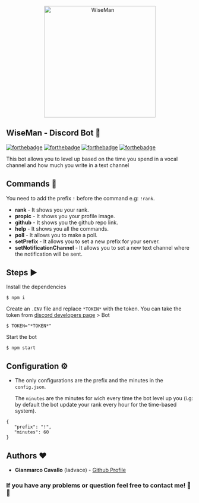 <p align="center">
    <img width="300" height="auto" src="https://i.imgur.com/WpPGFXt.png" alt="WiseMan" />
</p>

## WiseMan - Discord Bot 🤖

[![forthebadge](https://forthebadge.com/images/badges/gluten-free.svg)](https://forthebadge.com) [![forthebadge](https://forthebadge.com/images/badges/made-with-crayons.svg)](https://forthebadge.com) [![forthebadge](https://forthebadge.com/images/badges/made-with-javascript.svg)](https://forthebadge.com) [![forthebadge](https://forthebadge.com/images/badges/built-with-love.svg)](https://forthebadge.com)

This bot allows you to level up based on the time you spend in a vocal channel and how much you write in a text channel

## Commands 🎨

You need to add the prefix `!` before the command e.g: `!rank`.

- **rank** - It shows you your rank.
- **propic** - It shows you your profile image.
- **github** - It shows you the github repo link.
- **help** - It shows you all the commands.
- **poll** - It allows you to make a poll.
- **setPrefix** - It allows you to set a new prefix for your server.
- **setNotificationChannel** - It allows you to set a new text channel where the notification will be sent.

## Steps ▶️

Install the dependencies

```
$ npm i
```

Create an `.ENV` file and replace `*TOKEN*` with the token.
You can take the token from [discord developers page](https://discordapp.com/developers/applications/) > Bot

```
$ TOKEN="*TOKEN*"
```

Start the bot

```
$ npm start
```

## Configuration ⚙️

- The only configurations are the prefix and the minutes in the `config.json`.

  The `minutes` are the minutes for wich every time the bot level up you (i.g: by default the bot update your rank every hour for the time-based system).

```
{
   "prefix": "!",
   "minutes": 60
}
```

## Authors ❤️

- **Gianmarco Cavallo** (ladvace) - [Github Profile](https://github.com/Ladvace)

### If you have any problems or question feel free to contact me! 🔧😃
